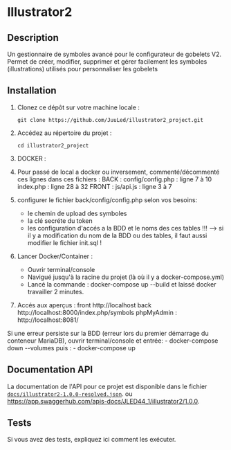 # Illustrator2

## Description

Un gestionnaire de symboles avancé pour le configurateur de gobelets V2. Permet de créer, modifier, supprimer et gérer facilement les symboles (illustrations) utilisés pour personnaliser les gobelets

## Installation

1. Clonez ce dépôt sur votre machine locale :

	```git clone https://github.com/JuuLed/illustrator2_project.git```


2. Accédez au répertoire du projet :

	```cd illustrator2_project```

3. DOCKER :

1. Pour passé de local a docker ou inversement, commenté/décommenté ces lignes dans ces fichiers :
	BACK :
		config/config.php : ligne 7 à 10
		index.php	 : ligne 28 à 32
	FRONT :
		js/api.js	 : ligne 3 à 7

2. configurer le fichier back/config/config.php selon vos besoins:
	- le chemin de upload des symboles
	- la clé secréte du token
	- les configuration d'accés a la BDD et le noms des ces tables
		!!! --> si il y a modification du nom de la BDD ou des tables, il faut aussi modifier le fichier init.sql !

3. Lancer Docker/Container :
	- Ouvrir terminal/console
	- Navigué jusqu'à la racine du projet (là où il y a docker-compose.yml)
	- Lancé la commande : 
		docker-compose up --build
		et laissé docker travailler 2 minutes.

4. Accés aux aperçus :
	front 
		http://localhost
	back
		http://localhost:8000/index.php/symbols
	phpMyAdmin :
		http://localhost:8081/


Si une erreur persiste sur la BDD (erreur lors du premier démarrage du conteneur MariaDB), ouvrir terminal/console et entrée:
	- docker-compose down --volumes
puis :
	- docker-compose up

## Documentation API

La documentation de l'API pour ce projet est disponible dans le fichier [`docs/illustrator2-1.0.0-resolved.json`](docs/illustrator2-1.0.0-resolved.json).
ou https://app.swaggerhub.com/apis-docs/JLED44_1/illustrator2/1.0.0.

## Tests

Si vous avez des tests, expliquez ici comment les exécuter.

